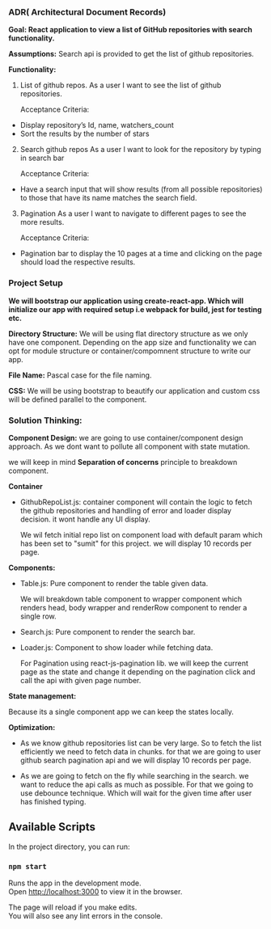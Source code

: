 ### ADR( Architectural Document Records)

**Goal: React application to view a list of GitHub repositories with search functionality.**

**Assumptions:** Search api is provided to get the list of github repositories.

**Functionality:** 

1. List of github repos. 
    As a user I want to see the list of github repositories. 

    Acceptance Criteria: 
- Display repository’s Id, name, watchers_count
- Sort the results by the number of stars
        
2. Search github repos 
    As a user I want to look for the repository by typing in search bar

    Acceptance Criteria:
- Have a search input that will show results (from all possible repositories) to those that have its name matches the search field.

3. Pagination
    As a user I want to navigate to different pages to see the more results. 

    Acceptance Criteria:
-  Pagination bar to display the 10 pages at a time and clicking on the page should load the respective results.


### Project Setup

  **We will bootstrap our application using create-react-app. Which will initialize our app with required setup i.e webpack for build, jest for testing etc.** 

  **Directory Structure:** We will be using flat directory structure as we only have one component. Depending on the app size and functionality we can opt for module structure or container/compomnent structure to write our app.
  
  
  **File Name:** Pascal case for the file naming.
  

  **CSS:** We will be using bootstrap to beautify our application and custom css will be defined parallel to the component. 
  
### Solution Thinking: 

  **Component Design:** we are going to use container/component design approach. As we dont want to pollute all component with state mutation.
  

  we will keep in mind **Separation of concerns** principle to breakdown component.

  **Container** 
  
  - GithubRepoList.js: container component will contain the logic to fetch the github repositories and handling of error and loader display decision. it wont handle any UI display. 
  
     We wil fetch initial repo list on component load with default param which has been set to "sumit" for this project. 
    we will display 10 records per page. 

   **Components:** 
   
- Table.js: Pure component to render the table given data.

    We will breakdown table component to wrapper component which renders head, body wrapper and renderRow component to render a single row. 
            
- Search.js: Pure component to render the search bar.
            
- Loader.js: Component to show loader while fetching data.

    For Pagination using react-js-pagination lib. we will keep the current page as the state and change it depending on the pagination click and call the api with given page number. 
    

 **State management:** 
   
   Because its a single component app we can keep the states locally.

 **Optimization:**
   
- As we know github repositories list can be very large. So to fetch the list efficiently we need to fetch data in chunks. for that we are going to user github search pagination api and we will display 10 records per page.

- As we are going to fetch on the fly while searching in the search. we want to reduce the api calls as much as possible. For that we going to use debounce technique. Which will wait for the given time after user has finished typing. 



## Available Scripts

In the project directory, you can run:

### `npm start`

Runs the app in the development mode.<br />
Open [http://localhost:3000](http://localhost:3000) to view it in the browser.

The page will reload if you make edits.<br />
You will also see any lint errors in the console.
